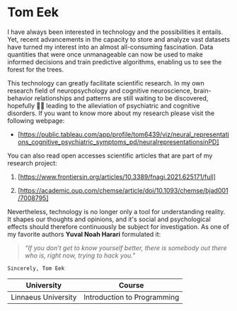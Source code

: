 # **Tom Eek**

I have always been interested in technology and the possibilities it entails. Yet, recent advancements in the capacity to store and analyze vast datasets have turned my interest into an almost all-consuming fascination. Data quantities that were once unmanageable can now be used to make informed decisions and train predictive algorithms, enabling us to see the forest for the trees.

This technology can greatly facilitate scientific research. In my own research field of neuropsychology and cognitive neuroscience, brain-behavior relationships and patterns are still waiting to be discovered, hopefully 🙏🏼 leading to the alleviation of psychiatric and cognitive disorders. If you want to know more about my research please visit the following webpage:

- [https://public.tableau.com/app/profile/tom6439/viz/neural_representations_cognitive_psychiatric_symptoms_pd/neuralrepresentationsinPD]

You can also read open accesses scientific articles that are part of my research project: 

1. [https://www.frontiersin.org/articles/10.3389/fnagi.2021.625171/full]

2. [https://academic.oup.com/chemse/article/doi/10.1093/chemse/bjad001/7008795]


Nevertheless, technology is no longer only a tool for understanding reality. It shapes our thoughts and opinions, and it's social and psychological effects should therefore continuously be subject for investigation. As one of my favorite authors **Yuval Noah Harari** formulated it: 

> *“If you don’t get to know yourself better, there is somebody out there who is, right now, trying to hack you."*

```
Sincerely, Tom Eek

```
| University | Course |
|-----|--------|
|Linnaeus University | Introduction to Programming|